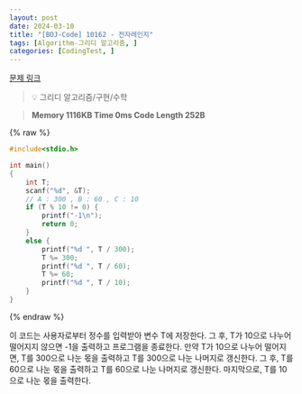 ```yaml
---
layout: post
date: 2024-03-10
title: "[BOJ-Code] 10162 - 전자레인지"
tags: [Algorithm-그리디 알고리즘, ]
categories: [CodingTest, ]
---
```


[문제 링크](https://www.acmicpc.net/problem/10162)


> 💡 그리디 알고리즘/구현/수학


> **Memory   1116KB                                   Time   0ms                                Code Length   252B**



{% raw %}
```c++
#include<stdio.h>

int main()
{
	int T;
	scanf("%d", &T);
	// A : 300 , B : 60 , C : 10
	if (T % 10 != 0) {
		printf("-1\n");
		return 0;
	}
	else {
		printf("%d ", T / 300);
		T %= 300;
		printf("%d ", T / 60);
		T %= 60;
		printf("%d ", T / 10);
	}
}
```
{% endraw %}



이 코드는 사용자로부터 정수를 입력받아 변수 T에 저장한다. 그 후, T가 10으로 나누어 떨어지지 않으면 -1을 출력하고 프로그램을 종료한다. 만약 T가 10으로 나누어 떨어지면, T를 300으로 나눈 몫을 출력하고 T를 300으로 나눈 나머지로 갱신한다. 그 후, T를 60으로 나눈 몫을 출력하고 T를 60으로 나눈 나머지로 갱신한다. 마지막으로, T를 10으로 나눈 몫을 출력한다.

